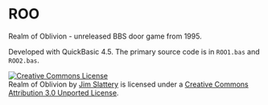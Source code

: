 ROO
===

Realm of Oblivion - unreleased BBS door game from 1995.

Developed with QuickBasic 4.5.  The primary source code is in `ROO1.bas` and `ROO2.bas`.


<a rel="license" href="http://creativecommons.org/licenses/by/3.0/deed.en_US"><img alt="Creative Commons License" style="border-width:0" src="http://i.creativecommons.org/l/by/3.0/88x31.png" /></a><br /><span xmlns:dct="http://purl.org/dc/terms/" property="dct:title">Realm of Oblivion</span> by <a xmlns:cc="http://creativecommons.org/ns#" href="https://github.com/slatteryjim/roo" property="cc:attributionName" rel="cc:attributionURL">Jim Slattery</a> is licensed under a <a rel="license" href="http://creativecommons.org/licenses/by/3.0/deed.en_US">Creative Commons Attribution 3.0 Unported License</a>.
